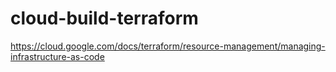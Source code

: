 # cloud-build-terraform
https://cloud.google.com/docs/terraform/resource-management/managing-infrastructure-as-code